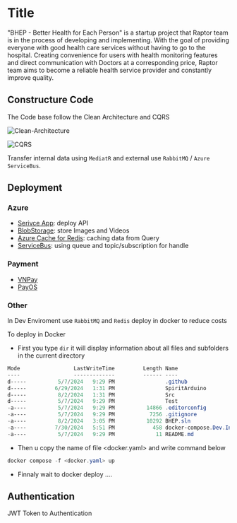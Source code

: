 
# Title

"BHEP - Better Health for Each Person" is a startup project that Raptor team is in the process of developing and implementing. With the goal of providing everyone with good health care services without having to go to the hospital. Creating convenience for users with health monitoring features and direct communication with Doctors at a corresponding price, Raptor team aims to become a reliable health service provider and constantly improve quality.

## Constructure Code

The Code base follow the Clean Architecture and CQRS

![Clean-Architecture](https://github.com/user-attachments/assets/4bb15176-f616-4f89-8409-c09de36ffcba)

![CQRS](https://github.com/user-attachments/assets/876f1c4b-44d5-425d-aa32-5dae937c624e)

Transfer internal data using `MediatR` and external use `RabbitMQ` / `Azure ServiceBus`.

## Deployment

### Azure
- [Serivce App](https://learn.microsoft.com/en-us/azure/app-service): deploy API 
- [BlobStorage](https://learn.microsoft.com/en-us/azure/storage/blobs/storage-blobs-overview): store Images and Videos
- [Azure Cache for Redis](https://learn.microsoft.com/en-us/azure/azure-cache-for-redis): caching data from Query
- [ServiceBus](https://learn.microsoft.com/en-us/azure/service-bus-messaging): using queue and topic/subscription for handle 

### Payment 
- [VNPay](https://sandbox.vnpayment.vn/apis/docs/gioi-thieu)
- [PayOS](https://payos.vn/docs/api)

### Other

In Dev Enviroment use `RabbitMQ` and `Redis` deploy in docker to reduce costs

To deploy in Docker

- First you type `dir` it will display information about all files and subfolders in the current directory

```powershell
Mode                 LastWriteTime         Length Name                                                                                                                                                                                    
----                 -------------         ------ ----                                                                                                                                                                                    
d-----          5/7/2024   9:29 PM                .github                                                                                                                                                                                 
d-----         6/29/2024   1:31 PM                SpiritArduino                                                                                                                                                                           
d-----          8/2/2024   1:31 PM                Src                                                                                                                                                                                     
d-----          5/7/2024   9:29 PM                Test                                                                                                                                                                                    
-a----          5/7/2024   9:29 PM          14866 .editorconfig                                                                                                                                                                           
-a----          5/7/2024   9:29 PM           7256 .gitignore                                                                                                                                                                              
-a----          8/2/2024   3:05 PM          10292 BHEP.sln                                                                                                                                                                                
-a----         7/30/2024   5:51 PM            458 docker-compose.Dev.Infrastructure.yaml                                                                                                                                                  
-a----          5/7/2024   9:29 PM             11 README.md                                                                                                                                                                               

```
- Then u copy the name of file <docker.yaml> and write command below

````powershell
docker compose -f <docker.yaml> up
````

- Finnaly wait to docker deploy ....

## Authentication

JWT Token to Authentication
